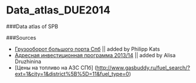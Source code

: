Data_atlas_DUE2014
==================

###Data atlas of SPB



###Sources

- [Грузооборот большого порта Спб](http://www.pasp.ru/dannye_po_gruzooborotu) || added by Philipp Kats
- [Адресная инвестиционная программа 2013/14](http://gov.spb.ru/static/writable/ckeditor/uploads/2012/10/02/Adresnaja-investicionnaja-programma-na-2012-god-i-na-planovyj-period-2013-i-2014-godov.pdf) || added by Alisa Druzhinina
- [Цены на топливо на АЗС СПб] (http://www.gasbuddy.ru/fuel_search/?ext=1&city=1&district%5B%5D=11&fuel_type=0)

